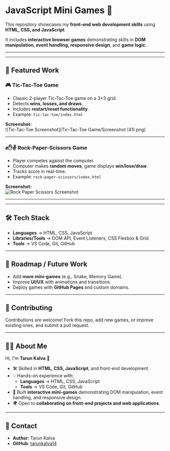# JavaScript Mini Games 🚀  

This repository showcases my **front-end web development skills** using **HTML, CSS, and JavaScript**.  

It includes **interactive browser games** demonstrating skills in **DOM manipulation, event handling, responsive design**, and **game logic**.  

---------------------------------------------------------------------------------------------------------------------------
---------------------------------------------------------------------------------------------------------------------------

## 🔑 Featured Work  

### 🎮 Tic-Tac-Toe Game  
- Classic 2-player Tic-Tac-Toe game on a 3×3 grid.  
- Detects **wins, losses, and draws**.  
- Includes **restart/reset functionality**.  
- Example: `tic-tac-toe/index.html`  

**Screenshot:**  
![Tic-Tac-Toe Screenshot](Tic-Tac-Toe Game/Screenshot (41).png)  

---------------------------------------------------------------------------------------------------------------------------------
### ✊✋✌ Rock-Paper-Scissors Game  
- Player competes against the computer.  
- Computer makes **random moves**, game displays **win/lose/draw**.  
- Tracks score in real-time.  
- Example: `rock-paper-scissors/index.html`  

**Screenshot:**  
![Rock Paper Scissors Screenshot]()  


----------------------------------------------------------------------------------------------------------------------------------

---

## 🛠️ Tech Stack  

- **Languages** → HTML, CSS, JavaScript  
- **Libraries/Tools** → DOM API, Event Listeners, CSS Flexbox & Grid  
- **Tools** → VS Code, Git, GitHub  

---

## 📌 Roadmap / Future Work  

- Add **more mini-games** (e.g., Snake, Memory Game).  
- Improve **UI/UX** with animations and transitions.  
- Deploy games with **GitHub Pages** and custom domains.  

---

## 🤝 Contributing  

Contributions are welcome! Fork this repo, add new games, or improve existing ones, and submit a pull request.  

---

## 👨‍💻 About Me  

Hi, I'm **Tarun Kalva** 👋  

- 🛠️ Skilled in **HTML, CSS, JavaScript**, and front-end development.  
- 💡 Hands-on experience with:  
  - **Languages** → HTML, CSS, JavaScript  
  - **Tools** → VS Code, Git, GitHub  
- 🎯 Built **interactive mini-games** demonstrating DOM manipulation, event handling, and responsive design.  
- 🌍 Open to **collaborating on front-end projects and web applications**.  

---

## 📧 Contact  

- **Author**: Tarun Kalva  
- **GitHub**: [tarunkalva14](https://github.com/tarunkalva14)  
